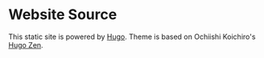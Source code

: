 # Website Source

This static site is powered by [Hugo](https://gohugo.io/). Theme is based on Ochiishi Koichiro's [Hugo Zen](http://themes.gohugo.io/hugo-zen/).
